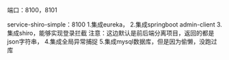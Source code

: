 端口：8100，8101

service-shiro-simple：8100
1.集成eureka，
2.集成springboot admin-client
3.集成shiro，能够实现登录拦截
    注意：这边默认是前后端分离项目，返回的都是json字符串，
4.集成全局异常捕捉
5.集成mysql数据库，但是因为偷懒，没跑过库

